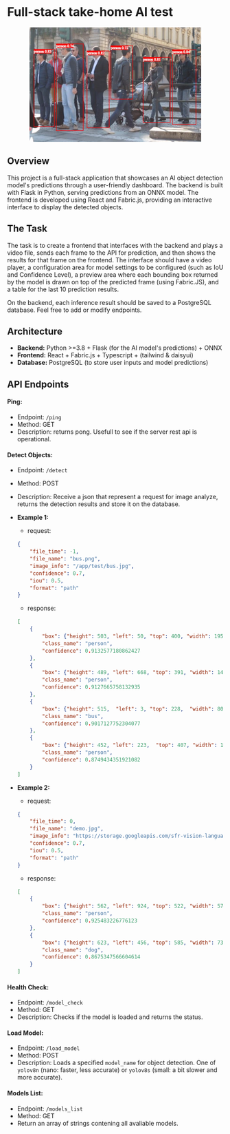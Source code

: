 # Full-stack take-home AI test

<p align="center">
    <img src="proof.JPG" width="400" alt="Proof of Work">
</p>

## Overview
This project is a full-stack application that showcases an AI object detection model's predictions through a user-friendly dashboard. The backend is built with Flask in Python, serving predictions from an ONNX model. The frontend is developed using React and Fabric.js, providing an interactive interface to display the detected objects.

## The Task
The task is to create a frontend that interfaces with the backend and plays a video file, sends each frame to the API for prediction, and then shows the results for that frame on the frontend. 
The interface should have a video player, a configuration area for model settings to be configured (such as IoU and Confidence Level), a preview area where each bounding box returned by the model is drawn on top of the predicted frame (using Fabric.JS), and a table for the last 10 prediction results. 

On the backend, each inference result should be saved to a PostgreSQL database. Feel free to add or modify endpoints.

## Architecture

- **Backend:** Python >=3.8 + Flask (for the AI model's predictions) + ONNX
- **Frontend:** React + Fabric.js + Typescript + (tailwind & daisyui)
- **Database:** PostgreSQL (to store user inputs and model predictions)

## API Endpoints

#### Ping:
- Endpoint: `/ping`
- Method: GET
- Description: returns pong. Usefull to see if the server rest api is operational.

#### Detect Objects:
- Endpoint: `/detect`
- Method: POST
- Description: Receive a json that represent a request for image analyze, returns the detection results and store it on the database.

- **Example 1:**
	- request:
	```json
	{
		"file_time": -1,
		"file_name": "bus.png",
		"image_info": "/app/test/bus.jpg",
		"confidence": 0.7,
		"iou": 0.5,
		"format": "path"
	}
	```
	- response:
	```json
	[
		{
			"box": {"height": 503, "left": 50, "top": 400, "width": 195},
			"class_name": "person",
			"confidence": 0.9132577180862427
		},
		{
			"box": {"height": 489, "left": 668, "top": 391, "width": 140},
			"class_name": "person",
			"confidence": 0.9127665758132935
		},
		{
			"box": {"height": 515,  "left": 3, "top": 228,  "width": 805},
			"class_name": "bus",
			"confidence": 0.9017127752304077
		},
		{
			"box": {"height": 452, "left": 223,  "top": 407, "width": 121},
			"class_name": "person",
			"confidence": 0.8749434351921082
		}
	]
	```
- **Example 2:**
	- request:
	```json
	{
		"file_time": 0,
		"file_name": "demo.jpg",
		"image_info": "https://storage.googleapis.com/sfr-vision-language-research/BLIP/demo.jpg",
		"confidence": 0.7,
		"iou": 0.5,
		"format": "path"
	}
	```
	- response:
	```json
	[
		{
			"box": {"height": 562, "left": 924, "top": 522, "width": 572},
			"class_name": "person",
			"confidence": 0.925483226776123
		},
		{
			"box": {"height": 623, "left": 456, "top": 585, "width": 733},
			"class_name": "dog",
			"confidence": 0.8675347566604614
		}
	]
	```

#### Health Check:
  - Endpoint: `/model_check`
  - Method: GET
  - Description: Checks if the model is loaded and returns the status.

#### Load Model:
  - Endpoint: `/load_model`
  - Method: POST
  - Description: Loads a specified `model_name` for object detection. One of `yolov8n` (nano: faster, less accurate) or `yolov8s` (small: a bit slower and more accurate).

#### Models List:
  - Endpoint: `/models_list`
  - Method: GET
  - Return an array of strings contening all avaliable models.